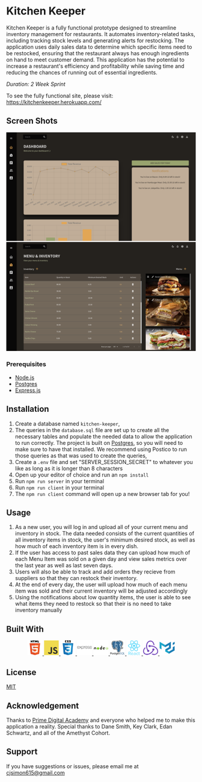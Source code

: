 # Kitchen Keeper

Kitchen Keeper is a fully functional prototype designed to streamline inventory management for restaurants. It automates inventory-related tasks, including tracking stock levels and generating alerts for restocking. The application uses daily sales data to determine which specific items need to be restocked, ensuring that the restaurant always has enough ingredients on hand to meet customer demand. This application has the potential to increase a restaurant's efficiency and profitability while saving time and reducing the chances of running out of essential ingredients.

_Duration: 2 Week Sprint_

To see the fully functional site, please visit: https://kitchenkeeper.herokuapp.com/

## Screen Shots

![Alt text](./documentation/images/dashboard.png?raw=true "User Dashboard")
![Alt text](./documentation/images/menuInventory.png?raw=true "User's Inventory & Menu")

### Prerequisites

- [Node.js](https://nodejs.org/en/)
- [Postgres](https://www.postgresql.org/download/)
- [Express.js](https://expressjs.com/)

## Installation

1. Create a database named `kitchen-keeper`,
2. The queries in the `database.sql` file are set up to create all the necessary tables and populate the needed data to allow the application to run correctly. The project is built on [Postgres](https://www.postgresql.org/download/), so you will need to make sure to have that installed. We recommend using Postico to run those queries as that was used to create the queries,
3. Create a `.env` file and set "SERVER_SESSION_SECRET" to whatever you like as long as it is longer than 8 characters
4. Open up your editor of choice and run an `npm install`
5. Run `npm run server` in your terminal
6. Run `npm run client` in your terminal
7. The `npm run client` command will open up a new browser tab for you!

## Usage

1. As a new user, you will log in and upload all of your current menu and inventory in stock. The data needed consists of the current quantities of all inventory items in stock, the user's minimum desired stock, as well as how much of each inventory item is in every dish.
2. If the user has access to past sales data they can upload how much of each Menu Item was sold on a given day and view sales metrics over the last year as well as last seven days.
3. Users will also be able to track and add orders they recieve from suppliers so that they can restock their inventory.
4. At the end of every day, the user will upload how much of each menu item was sold and their current inventory will be adjusted accordingly
5. Using the notifications about low quantity items, the user is able to see what items they need to restock so that their is no need to take inventory manually

## Built With
<p align="center"> <a href="https://www.w3.org/html/" target="_blank" rel="noreferrer"> <img src="https://raw.githubusercontent.com/devicons/devicon/master/icons/html5/html5-original-wordmark.svg" alt="html5" width="40" height="40"/> </a> <a href="https://developer.mozilla.org/en-US/docs/Web/JavaScript" target="_blank" rel="noreferrer"> <img src="https://raw.githubusercontent.com/devicons/devicon/master/icons/javascript/javascript-original.svg" alt="javascript" width="40" height="40"/>
  <a href="https://www.w3schools.com/css/" target="_blank" rel="noreferrer"> <img src="https://raw.githubusercontent.com/devicons/devicon/master/icons/css3/css3-original-wordmark.svg" alt="css3" width="40" height="40"/> </a> 
 <a href="https://expressjs.com" target="_blank" rel="noreferrer"> <img src="https://raw.githubusercontent.com/devicons/devicon/master/icons/express/express-original-wordmark.svg" alt="express" width="40" height="40"/> </a>  </a> <a href="https://nodejs.org" target="_blank" rel="noreferrer"> <img src="https://raw.githubusercontent.com/devicons/devicon/master/icons/nodejs/nodejs-original-wordmark.svg" alt="nodejs" width="40" height="40"/> </a> <a href="https://www.postgresql.org" target="_blank" rel="noreferrer"> <img src="https://raw.githubusercontent.com/devicons/devicon/master/icons/postgresql/postgresql-original-wordmark.svg" alt="postgresql" width="40" height="40"/> </a> <a href="https://reactjs.org/" target="_blank" rel="noreferrer"> <img src="https://raw.githubusercontent.com/devicons/devicon/master/icons/react/react-original-wordmark.svg" alt="react" width="40" height="40"/> </a> <a href="https://redux.js.org" target="_blank" rel="noreferrer"> <img src="https://raw.githubusercontent.com/devicons/devicon/master/icons/redux/redux-original.svg" alt="redux" width="40" height="40"/> </a>  <a href="https://mui.com/" target="_blank" rel="noreferrer"> <img src="https://raw.githubusercontent.com/devicons/devicon/master/icons/materialui/materialui-original.svg" alt="Material UI" width="40" height="40"/> </a></p>


## License

[MIT](https://choosealicense.com/licenses/mit/)

## Acknowledgement

Thanks to [Prime Digital Academy](www.primeacademy.io) and everyone who helped me to make this application a reality. Special thanks to Dane Smith, Key Clark, Edan Schwartz, and all of the Amethyst Cohort.

## Support

If you have suggestions or issues, please email me at [cjsimon615@gmail.com](www.google.com)
